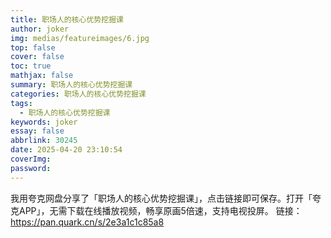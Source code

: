 ```yaml
---
title: 职场人的核心优势挖掘课
author: joker
img: medias/featureimages/6.jpg
top: false
cover: false
toc: true
mathjax: false
summary: 职场人的核心优势挖掘课
categories: 职场人的核心优势挖掘课
tags:
  - 职场人的核心优势挖掘课
keywords: joker
essay: false
abbrlink: 30245
date: 2025-04-20 23:10:54
coverImg:
password:
---
```


我用夸克网盘分享了「职场人的核心优势挖掘课」，点击链接即可保存。打开「夸克APP」，无需下载在线播放视频，畅享原画5倍速，支持电视投屏。
链接：https://pan.quark.cn/s/2e3a1c1c85a8
